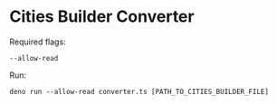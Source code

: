 # Cities Builder Converter

Required flags:
```
--allow-read
```

Run:
```
deno run --allow-read converter.ts [PATH_TO_CITIES_BUILDER_FILE]
```